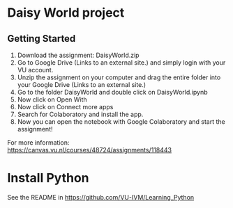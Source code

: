 # Daisy World project

## Getting Started
1. Download the assignment: DaisyWorld.zip 
2. Go to Google Drive (Links to an external site.) and simply login with your VU account.
3. Unzip the assignment on your computer and drag the entire folder into your Google Drive (Links to an external site.)
4. Go to the folder DaisyWorld and double click on DaisyWorld.ipynb
5. Now click on Open With
6. Now click on Connect more apps
7. Search for Colaboratory and install the app.
8. Now you can open the notebook with Google Colaboratory and start the assignment!

For more information: https://canvas.vu.nl/courses/48724/assignments/118443

# Install Python
See the README in https://github.com/VU-IVM/Learning_Python 


